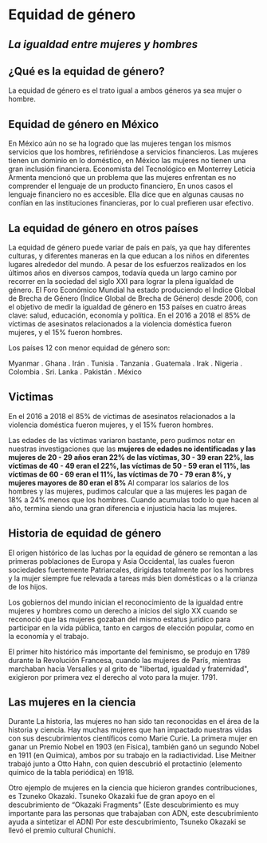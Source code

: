 # Equidad de género
## _La igualdad entre mujeres y hombres_




## ¿Qué es la equidad de género?
La equidad de género es el trato igual a ambos géneros ya sea mujer o hombre. 


## Equidad de género en México
En México aún no se ha logrado que las mujeres tengan los mismos servicios que los hombres, refiriéndose a servicios financieros. Las mujeres tienen un dominio en lo doméstico, en México las mujeres no tienen una gran inclusión financiera. Economista del Tecnológico en Monterrey Leticia Armenta mencionó que un problema que las mujeres enfrentan es no comprender el lenguaje de un producto financiero,  En unos casos el lenguaje financiero no es accesible. Ella dice que en algunas causas no confían en las instituciones financieras, por lo cual prefieren usar efectivo. 


## La equidad de género en otros países
La equidad de género puede variar de país en país, ya que hay diferentes culturas, y diferentes maneras en la que educan a los niños en diferentes lugares alrededor del mundo. A pesar de los esfuerzos realizados en los últimos años en diversos campos, todavía queda un largo camino por recorrer en la sociedad del siglo XXI para lograr la plena igualdad de género. El Foro Económico Mundial ha estado produciendo el Índice Global de Brecha de Género (Índice Global de Brecha de Género) desde 2006, con el objetivo de medir la igualdad de género en 153 países en cuatro áreas clave: salud, educación, economía y política.
En el 2016 a 2018 el 85% de víctimas de asesinatos relacionados a la violencia doméstica fueron mujeres, y el 15% fueron hombres.


Los países 12  con menor equidad de género son: 

  Myanmar
. Ghana
. Irán
. Tunisia
. Tanzania
. Guatemala
. Irak
. Nigeria
. Colombia
. Sri. Lanka
. Pakistán
. México


## Victimas
En el 2016 a 2018 el 85% de víctimas de asesinatos relacionados a la violencia doméstica fueron mujeres, y el 15% fueron hombres.

Las edades de las víctimas variaron bastante, pero pudimos notar en nuestras investigaciones que las **mujeres de edades no identificadas y  las mujeres de 20 - 29 años eran 22% de las víctimas, 30 - 39 eran 22%, las víctimas de 40 - 49 eran el 22%, las víctimas de 50 - 59 eran el 11%, las víctimas de 60 - 69 eran el 11%, las víctimas de 70 - 79 eran 8%, y mujeres mayores de 80 eran el 8%**
 Al comparar los salarios de los hombres y las mujeres, pudimos calcular que a las mujeres les pagan de 18% a 24% menos que los hombres. Cuando acumulas todo lo que hacen al año, termina siendo una gran diferencia e injusticia hacia las mujeres.


## Historia de equidad de género
El origen histórico de las luchas por la equidad de género se remontan a las primeras poblaciones de Europa y Asia Occidental, las cuales fueron sociedades fuertemente Patriarcales, dirigidas totalmente por los hombres y la mujer siempre fue relevada a tareas más bien domésticas o a la crianza de los hijos.

Los gobiernos del mundo inician el reconocimiento de la igualdad entre mujeres y hombres como un derecho a inicios del siglo XX cuando se reconoció que las mujeres gozaban del mismo estatus jurídico para participar en la vida pública, tanto en cargos de elección popular, como en la economía y el trabajo.

El primer hito histórico más importante del feminismo, se produjo en 1789 durante la Revolución Francesa, cuando las mujeres de París, mientras marchaban hacia Versalles y al grito de "libertad, igualdad y fraternidad", exigieron por primera vez el derecho al voto para la mujer. 1791.


## Las mujeres en la ciencia
 Durante La historia, las mujeres no han sido tan reconocidas en el área de la historia y ciencia. Hay muchas mujeres que han impactado nuestras vidas  con sus descubrimientos científicos como Marie Curie. La primera mujer en ganar un Premio Nobel en 1903 (en Física), también ganó un segundo Nobel en 1911 (en Química), ambos por su trabajo en la radiactividad. Lise Meitner trabajó junto a Otto Hahn, con quien descubrió el protactinio (elemento químico de la tabla periódica) en 1918.

Otro ejemplo de mujeres en la ciencia que hicieron grandes contribuciones, es Tzuneko Okazaki. Tsuneko Okazaki fue de gran apoyo en el descubrimiento de “Okazaki Fragments” (Este descubrimiento es muy importante para las personas que trabajaban con ADN, este descubrimiento ayuda a sintetizar el ADN) Por este descubrimiento, Tsuneko Okazaki se llevó el premio cultural Chunichi.













